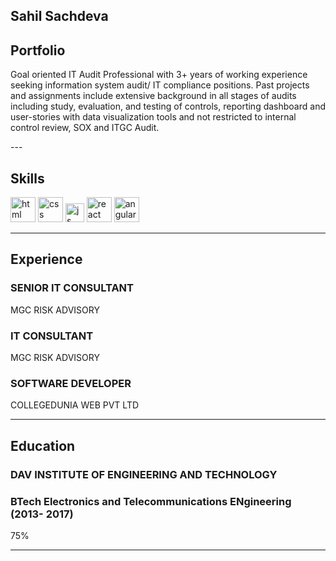 ## Sahil Sachdeva

## Portfolio

<p>Goal oriented IT Audit Professional with 3+ years of working experience seeking information system audit/ IT compliance positions. Past projects and assignments include extensive background in all stages of audits including study, evaluation, and testing of controls, reporting dashboard and user-stories with data visualization tools and not restricted to internal control review, SOX and ITGC Audit.<p>
---

## Skills

<p align='left'>
  <img src="https://upload.wikimedia.org/wikipedia/commons/thumb/6/61/HTML5_logo_and_wordmark.svg/2048px-HTML5_logo_and_wordmark.svg.png" alt="html" width="40" height="40">
  <img src='https://upload.wikimedia.org/wikipedia/commons/thumb/d/d5/CSS3_logo_and_wordmark.svg/1200px-CSS3_logo_and_wordmark.svg.png' alt="css" width="40" height="40">
  <img src='https://upload.wikimedia.org/wikipedia/commons/6/6a/JavaScript-logo.png' height='30' width='auto' alt="js">
   <img src="https://upload.wikimedia.org/wikipedia/commons/thumb/a/a7/React-icon.svg/1280px-React-icon.svg.png" alt="react" width="auto" height="40"/>
   <img src="https://angular.io/assets/images/logos/angular/angular.svg" alt="angular" width="40" height="40"/>
</p>

---

## Experience

### **SENIOR IT CONSULTANT**
<p>MGC RISK ADVISORY</p>

### **IT CONSULTANT**
<p>MGC RISK ADVISORY</p>

### **SOFTWARE DEVELOPER**
<p>COLLEGEDUNIA WEB PVT LTD</p>

---

## Education

### **DAV INSTITUTE OF ENGINEERING AND TECHNOLOGY**
### BTech Electronics and Telecommunications ENgineering (2013- 2017)
<p>75%</p>

---
